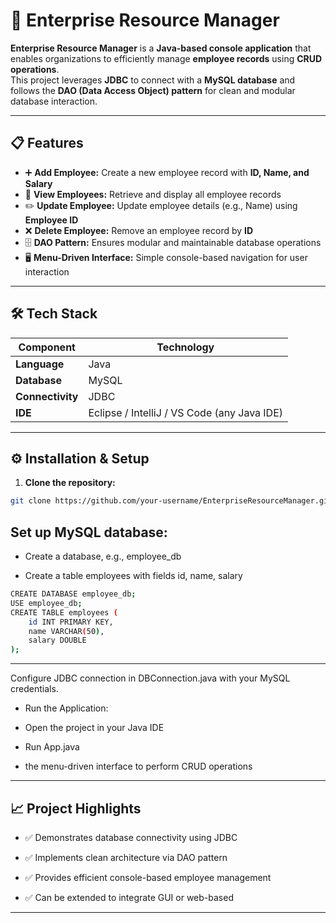 # 🏢 Enterprise Resource Manager

**Enterprise Resource Manager** is a **Java-based console application** that enables organizations to efficiently manage **employee records** using **CRUD operations**.  
This project leverages **JDBC** to connect with a **MySQL database** and follows the **DAO (Data Access Object) pattern** for clean and modular database interaction.

---

## 📋 Features

- ➕ **Add Employee:** Create a new employee record with **ID, Name, and Salary**  
- 👀 **View Employees:** Retrieve and display all employee records  
- ✏️ **Update Employee:** Update employee details (e.g., Name) using **Employee ID**  
- ❌ **Delete Employee:** Remove an employee record by **ID**  
- 🗄️ **DAO Pattern:** Ensures modular and maintainable database operations  
- 🖥️ **Menu-Driven Interface:** Simple console-based navigation for user interaction  

---

## 🛠 Tech Stack

| Component | Technology |
|-----------|------------|
| **Language** | Java |
| **Database** | MySQL |
| **Connectivity** | JDBC |
| **IDE** | Eclipse / IntelliJ / VS Code (any Java IDE) |

---

## ⚙️ Installation & Setup

1. **Clone the repository:**
```bash
git clone https://github.com/your-username/EnterpriseResourceManager.git
```
## Set up MySQL database:

- Create a database, e.g., employee_db

- Create a table employees with fields id, name, salary
```bash
CREATE DATABASE employee_db;
USE employee_db;
CREATE TABLE employees (
    id INT PRIMARY KEY,
    name VARCHAR(50),
    salary DOUBLE
);
```
---
Configure JDBC connection in DBConnection.java with your MySQL credentials.

- Run the Application:

- Open the project in your Java IDE

- Run App.java

-  the menu-driven interface to perform CRUD operations
---
## 📈 Project Highlights

- ✅ Demonstrates database connectivity using JDBC

- ✅ Implements clean architecture via DAO pattern

- ✅ Provides efficient console-based employee management

- ✅ Can be extended to integrate GUI or web-based 
---
